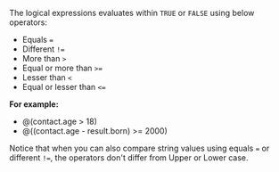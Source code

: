 The logical expressions evaluates within `TRUE` or `FALSE` using below operators:

- Equals `=`
- Different `!=`
- More than `>`
- Equal or more than `>=`
- Lesser than `<`
- Equal or lesser than `<=`

**For example:**

- @(contact.age > 18)
- @((contact.age - result.born) >= 2000)

Notice that when you can also compare string values using equals `=` or different `!=`, the operators don't differ from Upper or Lower case.